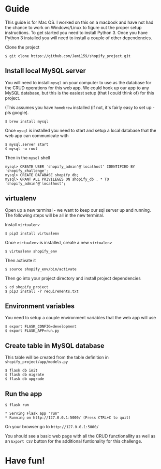 # Guide
This guide is for Mac OS. I worked on this on a macbook and have not had the chance to work on Windows/Linux to figure out the proper setup instructions.
To get started you need to install Python 3. Once you have Python 3 installed you will need to install a couple of other dependencies.

Clone the project
```
$ git clone https://github.com/Jami159/shopify_project.git
```

## Install local MySQL server

You will need to install `mysql` on your computer to use as the database for the CRUD operations for this web app.
We could hook up our app to any MySQL database, but this is the easiest setup (that I could think of) for this project.

(This assumes you have `homebrew` installed (if not, it's fairly easy to set up - pls google).
 ```
 $ brew install mysql
 ```

Once `mysql` is installed you need to start and setup a local database that the web app can communicate with
```
$ mysql.server start
$ mysql -u root
```

Then in the `mysql` shell
```
mysql> CREATE USER 'shopify_admin'@'localhost' IDENTIFIED BY 'shopify_challenge';
mysql> CREATE DATABASE shopify_db;
mysql> GRANT ALL PRIVILEGES ON shopify_db . * TO 'shopify_admin'@'localhost';
```

## virtualenv
Open up a new terminal - we want to keep our sql server up and running.
The following steps will be all in the new terminal.

Install `virtualenv`
 ```
 $ pip3 install virtualenv
 ```
Once `virtualenv` is installed, create a new `virtualenv`
 ```
 $ virtualenv shopify_env
 ```
 Then activate it
 ```
 $ source shopify_env/bin/activate
 ```
Then go into your project directory and install project dependencies
 ```
 $ cd shopify_project
 $ pip3 install -r requirements.txt
 ```

## Environment variables

You need to setup a couple environment variables that the web app will use
```
$ export FLASK_CONFIG=development
$ export FLASK_APP=run.py
```

## Create table in MySQL database
This table will be created from the table definition in `shopify_project/app/models.py`
```
$ flask db init
$ flask db migrate
$ flask db upgrade
```

## Run the app
```
$ flask run

* Serving Flask app "run"
* Running on http://127.0.0.1:5000/ (Press CTRL+C to quit)
```

On your browser go to `http://127.0.0.1:5000/`

You should see a basic web page with all the CRUD functionallity as well as an `Export CSV` button for the additional funtionality for this challenge.

# Have fun!
